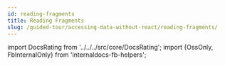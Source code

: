 ```yaml
---
id: reading-fragments
title: Reading Fragments
slug: /guided-tour/accessing-data-without-react/reading-fragments/
---
```


import DocsRating from '../../../src/core/DocsRating';
import {OssOnly, FbInternalOnly} from 'internaldocs-fb-helpers';



<DocsRating />
